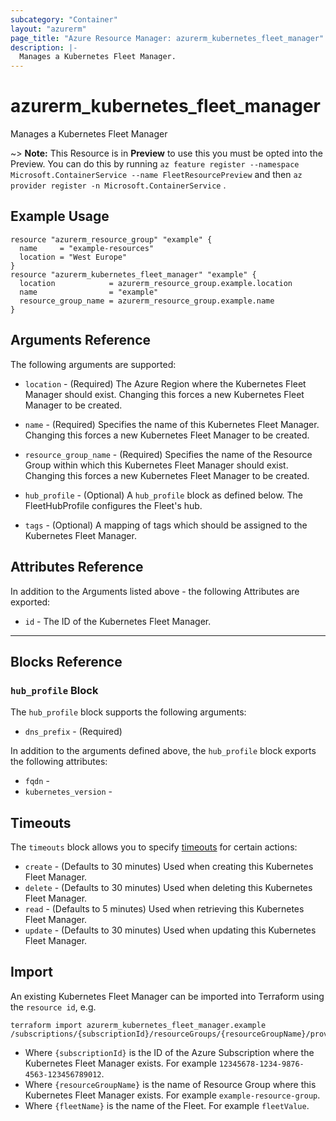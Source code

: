 ```yaml
---
subcategory: "Container"
layout: "azurerm"
page_title: "Azure Resource Manager: azurerm_kubernetes_fleet_manager"
description: |-
  Manages a Kubernetes Fleet Manager.
---
```


<!-- Note: This documentation is generated. Any manual changes will be overwritten -->

# azurerm_kubernetes_fleet_manager

Manages a Kubernetes Fleet Manager

~> **Note:** This Resource is in **Preview** to use this you must be opted into the Preview. You can do this by running `az feature register --namespace Microsoft.ContainerService --name FleetResourcePreview` and then `az provider register -n Microsoft.ContainerService`
.

## Example Usage

```hcl
resource "azurerm_resource_group" "example" {
  name     = "example-resources"
  location = "West Europe"
}
resource "azurerm_kubernetes_fleet_manager" "example" {
  location            = azurerm_resource_group.example.location
  name                = "example"
  resource_group_name = azurerm_resource_group.example.name
}
```

## Arguments Reference

The following arguments are supported:

* `location` - (Required) The Azure Region where the Kubernetes Fleet Manager should exist. Changing this forces a new Kubernetes Fleet Manager to be created.

* `name` - (Required) Specifies the name of this Kubernetes Fleet Manager. Changing this forces a new Kubernetes Fleet Manager to be created.

* `resource_group_name` - (Required) Specifies the name of the Resource Group within which this Kubernetes Fleet Manager should exist. Changing this forces a new Kubernetes Fleet Manager to be created.

* `hub_profile` - (Optional) A `hub_profile` block as defined below. The FleetHubProfile configures the Fleet's hub.

* `tags` - (Optional) A mapping of tags which should be assigned to the Kubernetes Fleet Manager.

## Attributes Reference

In addition to the Arguments listed above - the following Attributes are exported:

* `id` - The ID of the Kubernetes Fleet Manager.

---

## Blocks Reference

### `hub_profile` Block


The `hub_profile` block supports the following arguments:

* `dns_prefix` - (Required) 


In addition to the arguments defined above, the `hub_profile` block exports the following attributes:

* `fqdn` - 
* `kubernetes_version` -

## Timeouts

The `timeouts` block allows you to specify [timeouts](https://www.terraform.io/docs/configuration/resources.html#timeouts) for certain actions:

* `create` - (Defaults to 30 minutes) Used when creating this Kubernetes Fleet Manager.
* `delete` - (Defaults to 30 minutes) Used when deleting this Kubernetes Fleet Manager.
* `read` - (Defaults to 5 minutes) Used when retrieving this Kubernetes Fleet Manager.
* `update` - (Defaults to 30 minutes) Used when updating this Kubernetes Fleet Manager.

## Import

An existing Kubernetes Fleet Manager can be imported into Terraform using the `resource id`, e.g.

```shell
terraform import azurerm_kubernetes_fleet_manager.example /subscriptions/{subscriptionId}/resourceGroups/{resourceGroupName}/providers/Microsoft.ContainerService/fleets/{fleetName}
```

* Where `{subscriptionId}` is the ID of the Azure Subscription where the Kubernetes Fleet Manager exists. For example `12345678-1234-9876-4563-123456789012`.
* Where `{resourceGroupName}` is the name of Resource Group where this Kubernetes Fleet Manager exists. For example `example-resource-group`.
* Where `{fleetName}` is the name of the Fleet. For example `fleetValue`.
